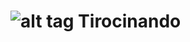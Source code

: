 ![alt tag](https://raw.github.com/retsef/Tirocinando/master/Tirocinando/web/img/Logo_mini.png) Tirocinando
===========
